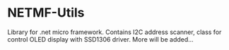 # NETMF-Utils
Library for .net micro framework. Contains I2C address scanner, class for control OLED display with SSD1306 driver. More will be added... 
